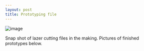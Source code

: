 ```yaml
---
layout: post
title: Prototyping file
---
```


![image]({{site.baseurl}}/images/wiggle.jpg)

<p> Snap shot of lazer cutting files in the making. Pictures of finished prototypes below.</p>